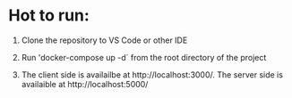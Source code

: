 # Hot to run:

1. Clone the repository to VS Code or other IDE

2. Run 'docker-compose up -d` from the root directory of the project

3. The client side is availailbe at http://localhost:3000/.  The server side is availaible at http://localhost:5000/